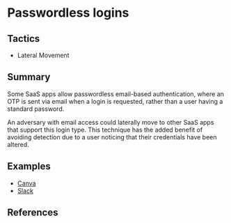 # Passwordless logins

## Tactics
* Lateral Movement

## Summary
Some SaaS apps allow passwordless email-based authentication, where an OTP is sent via email when a login is requested, rather than a user having a standard password.

An adversary with email access could laterally move to other SaaS apps that support this login type. This technique has the added benefit of avoiding detection due to a user noticing that their credentials have been altered.

## Examples
* [Canva](examples/canva.md)
* [Slack](examples/slack.md)

## References